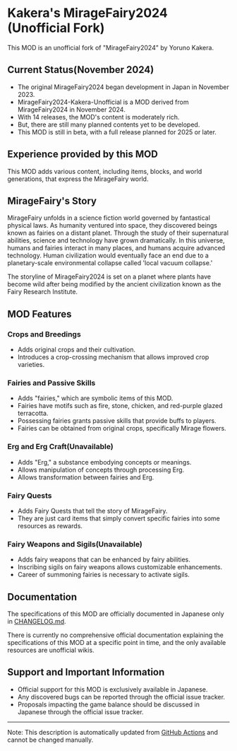 # Kakera's MirageFairy2024 (Unofficial Fork)

This MOD is an unofficial fork of "MirageFairy2024" by Yoruno Kakera.

## Current Status(November 2024)

- The original MirageFairy2024 began development in Japan in November 2023.
- MirageFairy2024-Kakera-Unofficial is a MOD derived from MirageFairy2024 in November 2024.
- With 14 releases, the MOD's content is moderately rich.
- But, there are still many planned contents yet to be developed.
- This MOD is still in beta, with a full release planned for 2025 or later.

## Experience provided by this MOD

This MOD adds various content, including items, blocks, and world generations, that express the MirageFairy world.

## MirageFairy's Story

MirageFairy unfolds in a science fiction world governed by fantastical physical laws. As humanity ventured into space, they discovered beings known as fairies on a distant planet. Through the study of their supernatural abilities, science and technology have grown dramatically. In this universe, humans and fairies interact in many places, and humans acquire advanced technology. Human civilization would eventually face an end due to a planetary-scale environmental collapse called 'local vacuum collapse.'

The storyline of MirageFairy2024 is set on a planet where plants have become wild after being modified by the ancient civilization known as the Fairy Research Institute.

## MOD Features

### Crops and Breedings

- Adds original crops and their cultivation.
- Introduces a crop-crossing mechanism that allows improved crop varieties.

### Fairies and Passive Skills

- Adds "fairies," which are symbolic items of this MOD.
- Fairies have motifs such as fire, stone, chicken, and red-purple glazed terracotta.
- Possessing fairies grants passive skills that provide buffs to players.
- Fairies can be obtained from original crops, specifically Mirage flowers.

### Erg and Erg Craft(Unavailable)

- Adds "Erg," a substance embodying concepts or meanings.
- Allows manipulation of concepts through processing Erg.
- Allows transformation between fairies and Erg.

### Fairy Quests

- Adds Fairy Quests that tell the story of MirageFairy.
- They are just card items that simply convert specific fairies into some resources as rewards.

### Fairy Weapons and Sigils(Unavailable)

- Adds fairy weapons that can be enhanced by fairy abilities.
- Inscribing sigils on fairy weapons allows customizable enhancements.
- Career of summoning fairies is necessary to activate sigils.

## Documentation

The specifications of this MOD are officially documented in Japanese only in [CHANGELOG.md](CHANGELOG.md).

There is currently no comprehensive official documentation explaining the specifications of this MOD at a specific point in time, and the only available resources are unofficial wikis.

## Support and Important Information

- Official support for this MOD is exclusively available in Japanese.
- Any discovered bugs can be reported through the official issue tracker.
- Proposals impacting the game balance should be discussed in Japanese through the official issue tracker.

---

Note: This description is automatically updated from [GitHub Actions](https://github.com/MirrgieRiana/MirageFairy2024-Kakera-Unofficial/blob/main/MODRINTH-BODY.md) and cannot be changed manually.
